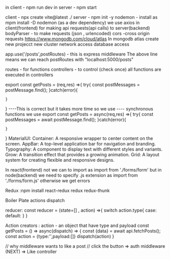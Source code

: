 in client - npm run dev
in server - npm start

client - npx create vite@latest ./
server - npm init -y
nodemon - install as mpm install -D nodemon (as a dev dependency)
we use axios in client(frontend) for making api requests(api calls) to server(backend) 
bodyParser - to make requests (json , urlencoded)
cors -cross origin requests
https://www.mongodb.com/cloud/atlas
In mongodb atlas create new projecct new cluster network access database access

app.use('/posts',postRoutes) - this is express middleware
The above line means we can reach postRoutes with "localhost:5000/posts"

routes - for functions
controllers - to control (check once) all functions are executed in controllers

export const getPosts = (req,res) =>{
    try{
        const postMessages = postMessage.find();
    }catch(error){

    }
}         ----This is correct but it takes more time so we use
---- synchronous functions we use
export const getPosts = async(req,res) =>{
    try{
        const postMessages = await postMessage.find();
    }catch(error){

    }
}
MaterialUI:
Container: A responsive wrapper to center content on the screen.
AppBar: A top-level application bar for navigation and branding.
Typography: A component to display text with different styles and variants.
Grow: A transition effect that provides a growing animation.
Grid: A layout system for creating flexible and responsive designs.

In react(frontend) not we can to import as import from './forms/form'
but in node(backend) we need to specify .js extension as import from './forms/form.js' otherwise we get errors

Redux :npm install react-redux redux redux-thunk

Boiler Plate
actions
dispatch

reducer:
const reducer = (state=[] , action) =>{
    switch action.type{
        case:
        default:
    }
}

Action creators :
action - an object that have type and payload
const getPosts = () => async(dispatch) => {
    const {data} = await api.fetchPosts();
    const action = {type:'',payload:[]}
    dispatch(action)
}

// why middleware
wants to like a post
// click the button => auth middleware (NEXT) => Like controller
